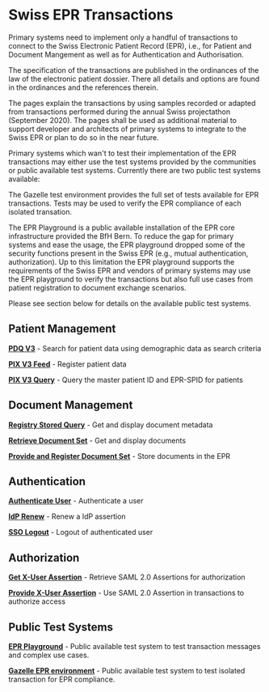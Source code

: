 # Swiss EPR Transactions

Primary systems need to implement only a handful of transactions to connect to the Swiss Electronic Patient Record (EPR), i.e., for Patient and Document Mangement as well as for Authentication and Authorisation.

The specification of the transactions are published in the ordinances of the law of the electronic patient dossier. There all details and options are found in the ordinances and the references therein.

The pages explain the transactions by using samples recorded or adapted from transactions performed during the annual Swiss projectathon (September 2020). The pages shall be used as additional material to support developer and architects of primary systems to integrate to the Swiss EPR or plan to do so in the near future.

Primary systems which wan't to test their implementation of the EPR transactions may either use the test systems provided by the communities or public available test systems. Currently there are two public test systems available:

The Gazelle test environment provides the full set of tests available for EPR transactions. Tests may be used to verify the EPR compliance of each isolated transation.

The EPR Playground is a public available installation of the EPR core infrastructure provided the BfH Bern. To reduce the gap for primary systems and ease the usage, the EPR playground dropped some of the security functions present in the Swiss EPR (e.g., mutual authentication, authorization). Up to this limitation the EPR playground supports the requirements of the Swiss EPR and vendors of primary systems may use the EPR playground to verify the transactions but also full use cases from patient registration to document exchange scenarios.    

Please see section below for details on the available public test systems.

## Patient Management

**[PDQ V3](../main/files/PDQ.md)** - Search for patient data using demographic data as search criteria

**[PIX V3 Feed](../main/files/PIXFeed.md)** - Register patient data

**[PIX V3 Query](../main/files/PIXQuery.md)** - Query the master patient ID and EPR-SPID for patients

## Document Management

**[Registry Stored Query](../main/files/RegistryStoredQuery.md)** - Get and display document metadata

**[Retrieve Document Set](../main/files/RetrieveDocumentSet.md)** - Get and display documents

**[Provide and Register Document Set](../main/files/ProvideAndRegister.md)** - Store documents in the EPR

## Authentication

**[Authenticate User](../main/files/AuthenticateUser.md)** - Authenticate a user

**[IdP Renew](../main/files/IdPRenew.md)** - Renew a IdP assertion

**[SSO Logout](../main/files/SSOLogout.md)** - Logout of authenticated user  

## Authorization

**[Get X-User Assertion](../main/files/GetXAssertion.md)** - Retrieve SAML 2.0 Assertions for authorization

**[Provide X-User Assertion](../main/files/ProvideXAssertion.md)** - Use SAML 2.0 Assertion in transactions to authorize access

## Public Test Systems

**[EPR Playground](../main/files/playground.md)** - Public available test system to test transaction messages and complex use cases.

**[Gazelle EPR environment](../main/files/gazelle.md)** - Public available test system to test isolated transaction for EPR compliance.
